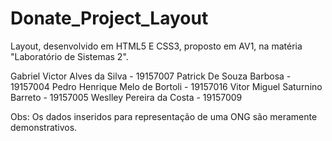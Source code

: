 # Donate_Project_Layout
Layout, desenvolvido em HTML5 E CSS3, proposto em AV1, na matéria "Laboratório de Sistemas 2".

Gabriel Victor Alves da Silva - 19157007
Patrick De Souza Barbosa - 19157004
Pedro Henrique Melo de Bortoli - 19157016
Vitor Miguel Saturnino Barreto - 19157005
Weslley Pereira da Costa - 19157009

Obs: Os dados inseridos para representação de uma ONG são meramente demonstrativos. 
